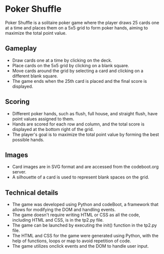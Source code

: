 # Poker Shuffle
Poker Shuffle is a solitaire poker game where the player draws 25 cards one at a time and places them on a 5x5 grid to form poker hands, aiming to maximize the total point value.

## Gameplay
- Draw cards one at a time by clicking on the deck.
- Place cards on the 5x5 grid by clicking on a blank square.
- Move cards around the grid by selecting a card and clicking on a different blank square.
- The game ends when the 25th card is placed and the final score is displayed.

## Scoring
- Different poker hands, such as flush, full house, and straight flush, have point values assigned to them.
- Hands are scored for each row and column, and the total score is displayed at the bottom right of the grid.
- The player's goal is to maximize the total point value by forming the best possible hands.

## Images
- Card images are in SVG format and are accessed from the codeboot.org server.
- A silhouette of a card is used to represent blank spaces on the grid.

## Technical details
- The game was developed using Python and codeBoot, a framework that allows for modifying the DOM and handling events.
- The game doesn't require writing HTML or CSS as all the code, including HTML and CSS, is in the tp2.py file.
- The game can be launched by executing the init() function in the tp2.py file.
- The HTML and CSS for the game were generated using Python, with the help of functions, loops or map to avoid repetition of code.
- The game utilizes onclick events and the DOM to handle user input.

